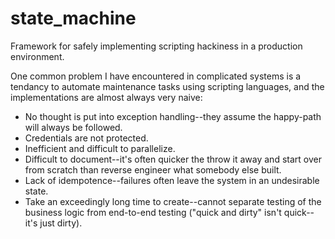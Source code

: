 # state_machine
Framework for safely implementing scripting hackiness in a production environment.

One common problem I have encountered in complicated systems is a tendancy to automate maintenance tasks using scripting languages, and the implementations are almost always very naive:

* No thought is put into exception handling--they assume the happy-path will always be followed.
* Credentials are not protected.
* Inefficient and difficult to parallelize.
* Difficult to document--it's often quicker the throw it away and start over from scratch than reverse engineer what somebody else built.
* Lack of idempotence--failures often leave the system in an undesirable state.
* Take an exceedingly long time to create--cannot separate testing of the business logic from end-to-end testing ("quick and dirty" isn't quick--it's just dirty).

